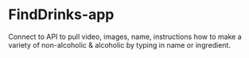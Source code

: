 # FindDrinks-app
Connect to API to pull video, images, name, instructions how to make a variety of  non-alcoholic &amp; alcoholic by typing in name or ingredient.

